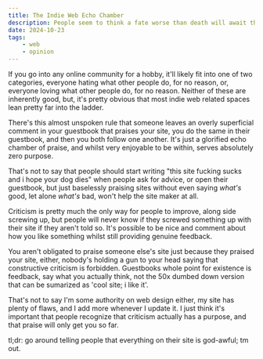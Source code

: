 ```yaml
---
title: The Indie Web Echo Chamber 
description: People seem to think a fate worse than death will await them if they dare provide constructive criticism to a website, and honestly, I think this is serving as a major handicap to new webdevelopers looking for advice. This post has basically no structure and is a glorified rant, have fun.
date: 2024-10-23
tags: 
    - web 
    - opinion
---
```


If you go into any online community for a hobby, it'll likely fit into one of two categories, everyone hating what other people do, for no reason, or, everyone loving what other people do, for no reason. Neither of these are inherently good, but, it's pretty obvious that most indie web related spaces lean pretty far into the ladder.

There's this almost unspoken rule that someone leaves an overly superficial comment in your guestbook that praises your site, you do the same in their guestbook, and then you both follow one another. It's just a glorified echo chamber of praise, and whilst very enjoyable to be within, serves absolutely zero purpose. 

That's not to say that people should start writing "this site fucking sucks and i hope your dog dies" when people ask for advice, or open their guestbook, but just baselessly praising sites without even saying *what's* good, let alone *what's* bad, won't help the site maker at all.

Criticism is pretty much the only way for people to improve, along side screwing up, but people will never know if they screwed something up with their site if they aren't told so. It's possible to be nice and comment about how you like something whilst still providing genuine feedback. 

You aren't obligated to praise someone else's site just because they praised your site, either, nobody's holding a gun to your head saying that constructive criticism is forbidden. Guestbooks whole point for existence is feedback, say what you actually think, not the 50x dumbed down version that can be sumarized as 'cool site; i like it'.

That's not to say I'm some authority on web design either, my site has plenty of flaws, and I add more whenever I update it. I just think it's important that people recognize that criticism actually has a purpose, and that praise will only get you so far.

tl;dr: go around telling people that everything on their site is god-awful; tm out.

